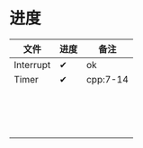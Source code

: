 # 进度

| 文件      | 进度 | 备注     |
| --------- | ---- | -------- |
| Interrupt | ✔    | ok       |
| Timer     | ✔    | cpp:7-14 |
|           |      |          |
|           |      |          |
|           |      |          |
|           |      |          |
|           |      |          |
|           |      |          |
|           |      |          |
|           |      |          |
|           |      |          |
|           |      |          |
|           |      |          |
|           |      |          |
|           |      |          |
|           |      |          |
|           |      |          |

